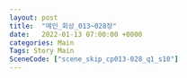 ```yaml
---
layout: post
title:  "메인_회상_013~028장"
date:   2022-01-13 07:00:00 +0000
categories: Main
Tags: Story Main
SceneCode: ["scene_skip_cp013-028_q1_s10"]
---
```

